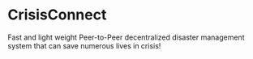 # CrisisConnect
Fast and light weight Peer-to-Peer decentralized disaster management system that can save numerous lives in crisis!
